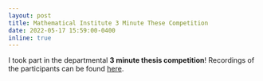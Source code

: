 ```yaml
---
layout: post
title: Mathematical Institute 3 Minute These Competition
date: 2022-05-17 15:59:00-0400
inline: true
---
```


I took part in the departmental <b>3 minute thesis competition</b>! Recordings of the participants can be found <a href="https://www.youtube.com/watch?v=OnpLgqy_XLE">here</a>.

